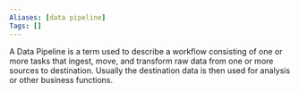 ```yaml
---
Aliases: [data pipeline]
Tags: []
---
```


A Data Pipeline is a term used to describe a workflow consisting of one or more tasks that ingest, move, and transform raw data from one or more sources to destination. Usually the destination data is then used for analysis or other business functions.